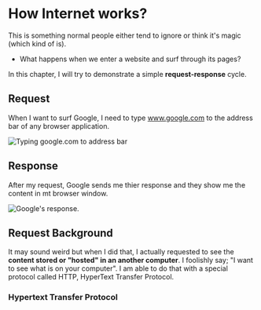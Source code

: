 # How Internet works?
This is something normal people either tend to ignore or think it's magic (which kind of is).

- What happens when we enter a website and surf through its pages?

In this chapter, I will try to demonstrate a simple **request-response** cycle.

## Request
When I want to surf Google, I need to type www.google.com to the address bar of any browser application.

![Typing google.com to address bar](https://image.ibb.co/m5YHE8/bar.png "google.com")

## Response
After my request, Google sends me thier response and they show me the content in mt browser window.

![Google's response.](https://preview.ibb.co/dRLYMo/Fire_Shot_Capture_1_Google_https_www_google_com.png "Google webpage in browser window")

## Request Background
It may sound weird but when I did that, I actually requested to see the **content stored or "hosted" in an another computer**. I foolishly say; "I want to see what is on your computer". I am able to do that with a special protocol called HTTP, HyperText Transfer Protocol.

### Hypertext Transfer Protocol
